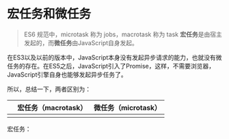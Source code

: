 # 宏任务和微任务

> ES6 规范中，microtask 称为 jobs，macrotask 称为 task
> **宏任务**是由宿主发起的，而**微任务**由JavaScript自身发起。

在ES3以及以前的版本中，JavaScript本身没有发起异步请求的能力，也就没有微任务的存在。在ES5之后，JavaScript引入了Promise，这样，不需要浏览器，JavaScript引擎自身也能够发起异步任务了。

所以，总结一下，两者区别为：

|      | 宏任务（macrotask） | 微任务（microtask） |
| ---- | ------------------- | ------------------- |
|      |                     |                     |

宏任务：<script>,setTimeout, setInterval, setImmediate, I/O, UI rendering
		微任务：process.nextTick, Promises, Object.observe, MutationObserver